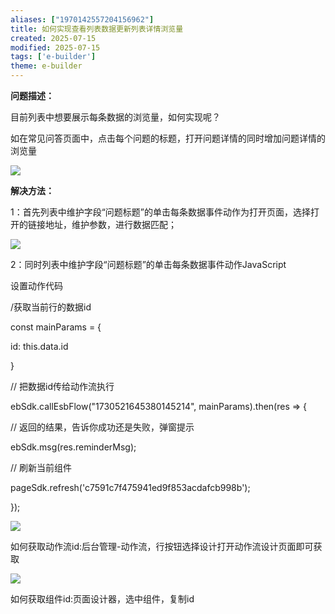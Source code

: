 ```yaml
---
aliases: ["1970142557204156962"]
title: 如何实现查看列表数据更新列表详情浏览量
created: 2025-07-15
modified: 2025-07-15
tags: ['e-builder']
theme: e-builder
---
```


**问题描述：**

目前列表中想要展示每条数据的浏览量，如何实现呢？

如在常见问答页面中，点击每个问题的标题，打开问题详情的同时增加问题详情的浏览量

![](https://myhelpdoc.oss-cn-heyuan.aliyuncs.com/mdimages/4bd6c0da3e0b76bdb3906a810ffbeca4.jpg)

**解决方法：**

1：首先列表中维护字段“问题标题”的单击每条数据事件动作为打开页面，选择打开的链接地址，维护参数，进行数据匹配；

![](https://myhelpdoc.oss-cn-heyuan.aliyuncs.com/mdimages/48b382bc6c68a642a22f4e3d67caf206.jpg)

2：同时列表中维护字段“问题标题”的单击每条数据事件动作JavaScript

设置动作代码

/获取当前行的数据id

const mainParams = {

id: this.data.id

}

// 把数据id传给动作流执行

ebSdk.callEsbFlow("1730521645380145214", mainParams).then(res => {

// 返回的结果，告诉你成功还是失败，弹窗提示

ebSdk.msg(res.reminderMsg);

// 刷新当前组件

pageSdk.refresh('c7591c7f475941ed9f853acdafcb998b');

});

![](https://myhelpdoc.oss-cn-heyuan.aliyuncs.com/mdimages/394ba14a03f1b42c8abe7522710796c5.jpg)

如何获取动作流id:后台管理-动作流，行按钮选择设计打开动作流设计页面即可获取

![](https://myhelpdoc.oss-cn-heyuan.aliyuncs.com/mdimages/ec6ba4bb6e63c7c43aa6d6823563ef22.jpg)

如何获取组件id:页面设计器，选中组件，复制id

